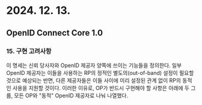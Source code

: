 # 2024. 12. 13.

## OpenID Connect Core 1.0

### 15. 구현 고려사항

이 명세는 신뢰 당사자와 OpenID 제공자 양쪽에 쓰이는 기능들을 정의한다. 일부 OpenID 제공자는 이들을 사용하는 RP의 정적인 별도의(out-of-band) 설정이 필요할 것으로 예상되는 반면, 다른 제공자들은 이들 사이에 미리 설정된 관계 없이 RP의 동적인 사용을 지원할 것이다. 이러한 이유로, OP가 반드시 구현해야 할 사항은 아래에 두 그룹, 모든 OP와 "동적" OpenID 제공자로 나눠 나열했다.

